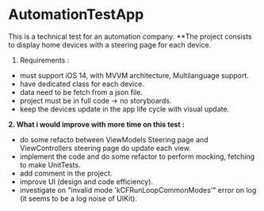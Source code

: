 # AutomationTestApp
This is a technical test for an automation company.
**The project consists to display home devices with a steering page for each device.

 1. Requirements :
 - must support iOS 14, with MVVM architecture, Multilanguage support.
 - have dedicated class for each device.
 - data need to be fetch from a json file.
 - project must be in full code -> no storyboards.
 - keep the devices update in the app life cycle with visual update.

**2. What i would improve with more time on this test :**
 - do some refacto between ViewModels Steering page and ViewControllers steering page do update each view.
 - implement the code and do some refactor to perform mocking, fetching to make UnitTests.
 - add comment in the project.
 - improve UI (design and code efficiency).
 - investigate on "invalid mode 'kCFRunLoopCommonModes'" error on log (it seems to be a log noise of UIKit).
